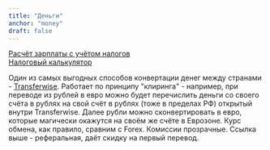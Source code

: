 ```yaml
---
title: "Деньги"
anchor: "money"
draft: false
---
```


[Расчёт зарплаты с учётом налогов](https://ie.thesalarycalculator.co.uk/m/)  
[Налоговый калькулятор](http://services.deloitte.ie/tc/)

Один из самых выгодных способов конвертации денег между странами - [Transferwise](https://transferwise.com/u/andreil98). Работает по принципу "клиринга" - например, при переводе из рублей в евро можно будет перечислить деньги со своего счёта в рублях на свой счёт в рублях (тоже в пределах РФ) открытый внутри Transferwise. Далее рубли можно сконвертировать в евро, которые магически окажутся на своём же счёте в Еврозоне. Курс обмена, как правило, сравним с Forex. Комиссии прозрачные. Ссылка выше - реферальная, даёт скидку на первый перевод.
